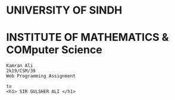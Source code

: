 <h1> UNIVERSITY OF SINDH </h1>
<h1>INSTITUTE OF MATHEMATICS  
          &
    COMputer Science </h1>
    
    Kamran Ali 
    2k19/CSM/39
    Web Programming Assignment
    
    to 
    <h1> SIR GULSHER ALI </h1>

